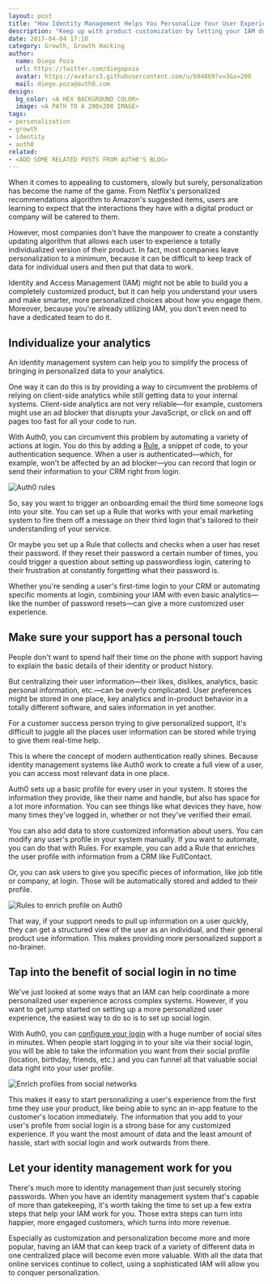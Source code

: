 ```yaml
---
layout: post
title: "How Identity Management Helps You Personalize Your User Experience"
description: "Keep up with product customization by letting your IAM do the heavy lifting"
date: 2017-04-04 17:10
category: Growth, Growth Hacking
author:
  name: Diego Poza
  url: https://twitter.com/diegopoza
  avatar: https://avatars3.githubusercontent.com/u/604869?v=3&s=200
  mail: diego.poza@auth0.com
design:
  bg_color: <A HEX BACKGROUND COLOR>
  image: <A PATH TO A 200x200 IMAGE>
tags:
- personalization
- growth
- identity
- auth0
related:
- <ADD SOME RELATED POSTS FROM AUTH0'S BLOG>
---
```


When it comes to appealing to customers, slowly but surely, personalization has become the name of the game. From Netflix's personalized recommendations algorithm to Amazon's suggested items, users are learning to expect that the interactions they have with a digital product or company will be catered to them.

However, most companies don't have the manpower to create a constantly updating algorithm that allows each user to experience a totally individualized version of their product. In fact, most companies leave personalization to a minimum, because it can be difficult to keep track of data for individual users and then put that data to work.

 Identity and Access Management (IAM) might not be able to build you a completely customized product, but it can help you understand your users and make smarter, more personalized choices about how you engage them. Moreover, because you're already utilizing IAM, you don't even need to have a dedicated team to do it.

## Individualize your analytics

An identity management system can help you to simplify the process of bringing in personalized data to your analytics.

One way it can do this is by providing a way to circumvent the problems of relying on client-side analytics while still getting data to your internal systems. Client-side analytics are not very reliable—for example, customers might use an ad blocker that disrupts your JavaScript, or click on and off pages too fast for all your code to run.

With Auth0, you can circumvent this problem by automating a variety of actions at login. You do this by adding a [Rule](https://auth0.com/docs/rules), a snippet of code, to your authentication sequence. When a user is authenticated—which, for example, won't be affected by an ad blocker—you can record that login or send their information to your CRM right from login.

![Auth0 rules](https://cdn.auth0.com/docs/media/articles/rules/flow.png)

So, say you want to trigger an onboarding email the third time someone logs into your site. You can set up a Rule that works with your email marketing system to fire them off a message on their third login that's tailored to their understanding of your service.

Or maybe you set up a Rule that collects and checks when a user has reset their password. If they reset their password a  certain number of times, you could trigger a question about setting up passwordless login, catering to their frustration at constantly forgetting what their password is.

Whether you're sending a user's first-time login to your CRM or automating specific moments at login, combining your IAM with even basic analytics—like the number of password resets—can give a more customized user experience.  

## Make sure your support has a personal touch

People don't want to spend half their time on the phone with support having to explain the basic details of their identity or product history.  

But centralizing their user information—their likes, dislikes, analytics, basic personal information, etc.—can be overly complicated. User preferences might be stored in one place, key analytics and in-product behavior in a totally different software, and sales information in yet another.

For a customer success person trying to give personalized support, it's difficult to juggle all the places user information can be stored while trying to give them real-time help.

This is where the concept of modern authentication really shines. Because identity management systems like Auth0 work to create a full view of a user, you can access most relevant data in one place.

Auth0 sets up a basic profile for every user in your system. It stores the information they provide, like their name and handle, but also has space for a lot more information. You can see things like what devices they have, how many times they've logged in, whether or not they've verified their email.

You can also add data to store customized information about users. You can modify any user's profile in your system manually. If you want to automate, you can do that with Rules. For example, you can add a Rule that enriches the user profile with information from a CRM like FullContact.

Or, you can ask users to give you specific pieces of information, like job title or company, at login. Those will be automatically stored and added to their profile.

![Rules to enrich profile on Auth0](https://cdn.auth0.com/blog/personalize-user-experience/auth0-enrich-profile-rules.png)

That way, if your support needs to pull up information on a user quickly, they can get a structured view of the user as an individual, and their general product use information. This makes providing more personalized support a no-brainer.

## Tap into the benefit of social login in no time

We've just looked at some ways that an IAM can help coordinate a more personalized user experience across complex systems. However, if you want to get jump started on setting up a more personalized user experience, the easiest way to do so is to set up social login.

With Auth0, you can [configure your login](https://auth0.com/docs/identityproviders) with a huge number of social sites in minutes. When people start logging in to your site via their social login, you will be able to take the information you want from their social profile (location, birthday, friends, etc.) and you can funnel all that valuable social data right into your user profile.

![Enrich profiles from social networks](https://cdn.auth0.com/blog/personalize-user-experience/enrich-from-social.png)

This makes it easy to start personalizing a user's experience from the first time they use your product, like being able to sync an in-app feature to the customer's location immediately. The information that you add to your user's profile from social login is a strong base for any customized experience. If you want the most amount of data and the least amount of hassle, start with social login and work outwards from there.

## Let your identity management work for you

There's much more to identity management than just securely storing passwords. When you have an identity management system that's capable of more than gatekeeping, it's worth taking the time to set up a few extra steps that help your IAM work for you. Those extra steps can turn into happier, more engaged customers, which turns into more revenue.

Especially as customization and personalization become more and more popular, having an IAM that can keep track of a variety of different data in one centralized place will become even more valuable. With all the data that online services continue to collect, using a sophisticated IAM will allow you to conquer personalization.
